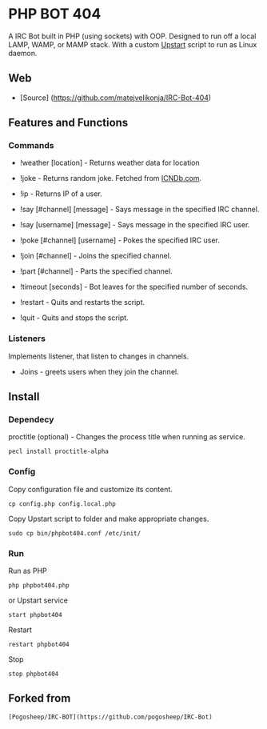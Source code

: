 # PHP BOT 404
A IRC Bot built in PHP (using sockets) with OOP.
Designed to run off a local LAMP, WAMP, or MAMP stack.
With a custom [Upstart](http://upstart.ubuntu.com/) script to run as Linux daemon.

## Web
* [Source] (https://github.com/matejvelikonja/IRC-Bot-404)

## Features and Functions

### Commands

* !weather [location] - Returns weather data for location
* !joke - Returns random joke. Fetched from [ICNDb.com](http://www.icndb.com/).
* !ip - Returns IP of a user.

* !say [#channel] [message] - Says message in the specified IRC channel.
* !say [username] [message] - Says message in the specified IRC user.
* !poke [#channel] [username] - Pokes the specified IRC user.
* !join [#channel] - Joins the specified channel.
* !part [#channel] - Parts the specified channel.
* !timeout [seconds] - Bot leaves for the specified number of seconds.
* !restart - Quits and restarts the script.
* !quit - Quits and stops the script.

### Listeners

Implements listener, that listen to changes in channels.

* Joins - greets users when they join the channel.

## Install

### Dependecy

proctitle (optional) - Changes the process title when running as service.

    pecl install proctitle-alpha

### Config

Copy configuration file and customize its content.

    cp config.php config.local.php

Copy Upstart script to folder and make appropriate changes.

    sudo cp bin/phpbot404.conf /etc/init/

### Run

Run as PHP

    php phpbot404.php

or Upstart service

    start phpbot404

Restart

    restart phpbot404

Stop

    stop phpbot404

## Forked from
    [Pogosheep/IRC-BOT](https://github.com/pogosheep/IRC-Bot)